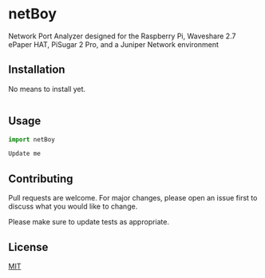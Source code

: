 # netBoy
Network Port Analyzer designed for the Raspberry Pi, Waveshare 2.7 ePaper HAT, PiSugar 2 Pro, and a Juniper Network environment 


## Installation

No means to install yet.

```bash

```

## Usage

```python
import netBoy

Update me
```

## Contributing
Pull requests are welcome. For major changes, please open an issue first to discuss what you would like to change.

Please make sure to update tests as appropriate.

## License
[MIT](https://github.com/Air0nH/netBoy/LICENSE)
